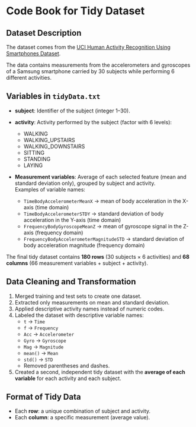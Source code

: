 # Code Book for Tidy Dataset

## Dataset Description
The dataset comes from the [UCI Human Activity Recognition Using Smartphones Dataset](https://archive.ics.uci.edu/ml/datasets/Human+Activity+Recognition+Using+Smartphones).

The data contains measurements from the accelerometers and gyroscopes of a Samsung smartphone carried by 30 subjects while performing 6 different activities.

## Variables in `tidyData.txt`
- **subject**: Identifier of the subject (integer 1–30).  
- **activity**: Activity performed by the subject (factor with 6 levels):  
  - WALKING  
  - WALKING_UPSTAIRS  
  - WALKING_DOWNSTAIRS  
  - SITTING  
  - STANDING  
  - LAYING  

- **Measurement variables**: Average of each selected feature (mean and standard deviation only), grouped by subject and activity.  
  Examples of variable names:
  - `TimeBodyAccelerometerMeanX` → mean of body acceleration in the X-axis (time domain)  
  - `TimeBodyAccelerometerSTDY` → standard deviation of body acceleration in the Y-axis (time domain)  
  - `FrequencyBodyGyroscopeMeanZ` → mean of gyroscope signal in the Z-axis (frequency domain)  
  - `FrequencyBodyAccelerometerMagnitudeSTD` → standard deviation of body acceleration magnitude (frequency domain)  

The final tidy dataset contains **180 rows** (30 subjects × 6 activities) and **68 columns** (66 measurement variables + subject + activity).  

## Data Cleaning and Transformation
1. Merged training and test sets to create one dataset.  
2. Extracted only measurements on mean and standard deviation.  
3. Applied descriptive activity names instead of numeric codes.  
4. Labeled the dataset with descriptive variable names:  
   - `t` → `Time`  
   - `f` → `Frequency`  
   - `Acc` → `Accelerometer`  
   - `Gyro` → `Gyroscope`  
   - `Mag` → `Magnitude`  
   - `mean()` → `Mean`  
   - `std()` → `STD`  
   - Removed parentheses and dashes.  
5. Created a second, independent tidy dataset with the **average of each variable** for each activity and each subject.  

## Format of Tidy Data
- Each **row**: a unique combination of subject and activity.  
- Each **column**: a specific measurement (average value).  
